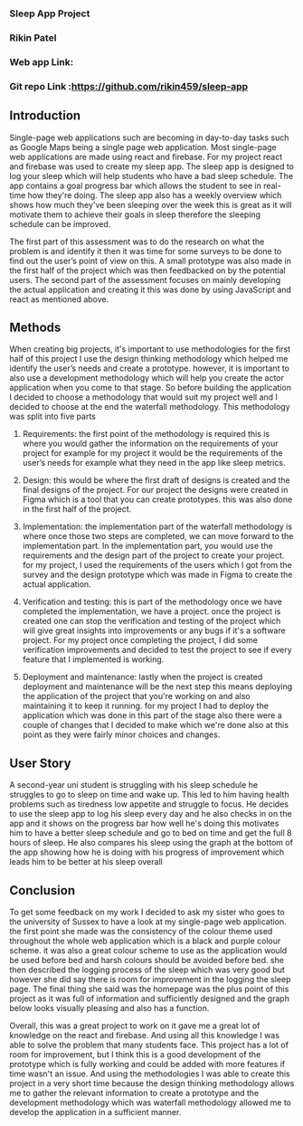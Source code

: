 

### Sleep App Project 
### Rikin Patel
### Web app Link:
### Git repo Link :https://github.com/rikin459/sleep-app



## Introduction 

Single-page web applications such are becoming in day-to-day tasks such as Google Maps being a single page web application. Most single-page web applications are made using react and firebase. For my project react and firebase was used to create my sleep app. The sleep app is designed to log your sleep which will help students who have a bad sleep schedule. The app contains a goal progress bar which allows the student to see in real-time how they're doing. The sleep app also has a weekly overview which shows how much they've been sleeping over the week this is great as it will motivate them to achieve their goals in sleep therefore the sleeping schedule can be improved.


The first part of this assessment was to do the research on what the problem is and identify it then it was time for some surveys to be done to find out the user’s point of view on this. A small prototype was also made in the first half of the project which was then feedbacked on by the potential users. The second part of the assessment focuses on mainly developing the actual application and creating it this was done by using JavaScript and react as mentioned above.

## Methods

When creating big projects, it's important to use methodologies for the first half of this project I use the design thinking methodology which helped me identify the user’s needs and create a prototype. however, it is important to also use a development methodology which will help you create the actor application when you come to that stage. So before building the application I decided to choose a methodology that would suit my project well and I decided to choose at the end the waterfall methodology. This methodology was split into five parts

1. Requirements: the first point of the methodology is required this is where you would gather the information on the requirements of your project for example for my project it would be the requirements of the user’s needs for example what they need in the app like sleep metrics.


2. Design: this would be where the first draft of designs is created and the final designs of the project. For our project the designs were created in Figma which is a tool that you can create prototypes. this was also done in the first half of the project.
 
 
3. Implementation: the implementation part of the waterfall methodology is where once those two steps are completed, we can move forward to the implementation part. In the implementation part, you would use the requirements and the design part of the project to create your project. for my project, I used the requirements of the users which I got from the survey and the design prototype which was made in Figma to create the actual application.

4. Verification and testing: this is part of the methodology once we have completed the implementation, we have a project. once the project is created one can stop the verification and testing of the project which will give great insights into improvements or any bugs if it's a software project. For my project once completing the project, I did some verification improvements and decided to test the project to see if every feature that I implemented is working.
 
5. Deployment and maintenance: lastly when the project is created deployment and maintenance will be the next step this means deploying the application of the project that you're working on and also maintaining it to keep it running. for my project I had to deploy the application which was done in this part of the stage also there were a couple of changes that I decided to make which we're done also at this point as they were fairly minor choices and changes.








## User Story 
A second-year uni student is struggling with his sleep schedule he struggles to go to sleep on time and wake up. This led to him having health problems such as tiredness low appetite and struggle to focus. He decides to use the sleep app to log his sleep every day and he also checks in on the app and it shows on the progress bar how well he's doing this motivates him to have a better sleep schedule and go to bed on time and get the full 8 hours of sleep. He also compares his sleep using the graph at the bottom of the app showing how he is doing with his progress of improvement which leads him to be better at his sleep overall

## Conclusion 
To get some feedback on my work I decided to ask my sister who goes to the university of Sussex to have a look at my single-page web application. the first point she made was the consistency of the colour theme used throughout the whole web application which is a black and purple colour scheme. it was also a great colour scheme to use as the application would be used before bed and harsh colours should be avoided before bed. she then described the logging process of the sleep which was very good but however she did say there is room for improvement in the logging the sleep page. The final thing she said was the homepage was the plus point of this project as it was full of information and sufficiently designed and the graph below looks visually pleasing and also has a function.

 Overall, this was a great project to work on it gave me a great lot of knowledge on the react and firebase. And using all this knowledge I was able to solve the problem that many students face. This project has a lot of room for improvement, but I think this is a good development of the prototype which is fully working and could be added with more features if time wasn't an issue. And using the methodologies I was able to create this project in a very short time because the design thinking methodology allows me to gather the relevant information to create a prototype and the development methodology which was waterfall methodology allowed me to develop the application in a sufficient manner. 





